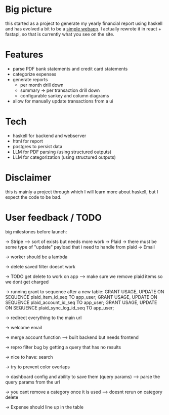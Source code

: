# Big picture

this started as a project to generate my yearly financial report using haskell
and has evolved a bit to be a [simple webapp](https://myfinancereport.com/).
I actually rewrote it in react + fastapi, so that is currently what you see on the site.

# Features

- parse PDF bank statements and credit card statements
- categorize expenses
- generate reports
  - per month drill down
  - summary -> per transaction drill down
  - configurable sankey and column diagrams
- allow for manually update transactions from a ui

# Tech

- haskell for backend and webserver
- html for report
- postgres to persist data
- LLM for PDF parsing (using structured outputs)
- LLM for categorization (using structured outputs)

# Disclaimer

this is mainly a project through which I will learn more about haskell, but I expect the code to be bad.


# User feedback / TODO

big milestones before launch:

-> Stripe
  --> sort of exists but needs more work
-> Plaid
  -> there must be some type of "update" payload that i need to handle from plaid
-> Email

-> worker should be a lambda

-> delete saved filter doesnt work

-> TODO get delete to work on app
--> make sure we remove plaid items so we dont get charged


-> running grant to sequence after a new table: 
  GRANT USAGE, UPDATE ON SEQUENCE plaid_item_id_seq TO app_user;
  GRANT USAGE, UPDATE ON SEQUENCE plaid_account_id_seq TO app_user;
  GRANT USAGE, UPDATE ON SEQUENCE plaid_sync_log_id_seq TO app_user;

-> redirect everything to the main url

-> welcome email

-> merge account function
--> built backend but needs frontend

-> repro filter bug by getting a query that has no results

-> nice to have: search

-> try to prevent color overlaps

-> dashboard config and ability to save them (query params)
--> parse the query params from the url

-> you cant remove a category once it is used
--> doesnt rerun on category delete

-> Expense should line up in the table


